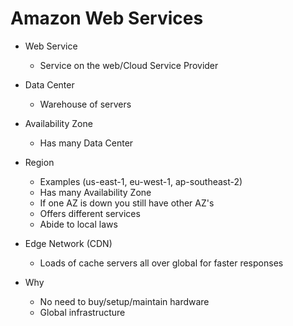 # Amazon Web Services

* Web Service 
	* Service on the web/Cloud Service Provider
* Data Center 
	* Warehouse of servers
* Availability Zone 
	* Has many Data Center
* Region 
	* Examples (us-east-1, eu-west-1, ap-southeast-2)
	* Has many Availability Zone
	* If one AZ is down you still have other AZ's
	* Offers different services
	* Abide to local laws
* Edge Network (CDN)
	* Loads of cache servers all over global for faster responses 

* Why
	* No need to buy/setup/maintain hardware
	* Global infrastructure
